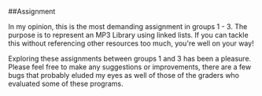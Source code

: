 ##Assignment

In my opinion, this is the most demanding assignment in groups 1 - 3. The purpose is to represent an MP3 Library using linked lists. If you can tackle this without referencing other resources too much, you're well on your way!

Exploring these assignments between groups 1 and 3 has been a pleasure. Please feel free to make any suggestions or improvements, there are a few bugs that probably eluded my eyes as well of those of the graders who evaluated some of these programs.